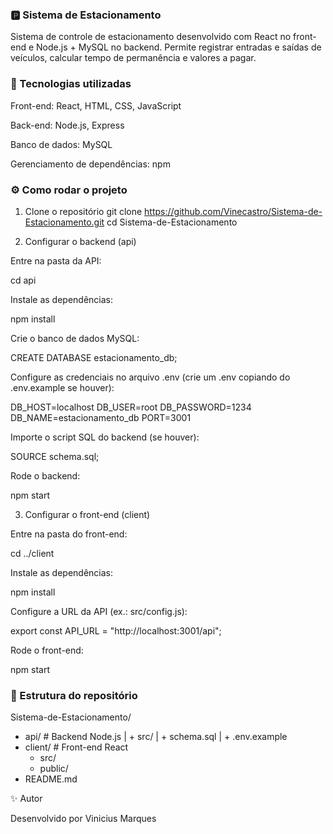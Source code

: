 ### 🅿️ Sistema de Estacionamento

Sistema de controle de estacionamento desenvolvido com React no front-end e Node.js + MySQL no backend. Permite registrar entradas e saídas de veículos, calcular tempo de permanência e valores a pagar.

### 🚀 Tecnologias utilizadas

Front-end: React, HTML, CSS, JavaScript

Back-end: Node.js, Express

Banco de dados: MySQL

Gerenciamento de dependências: npm

### ⚙️ Como rodar o projeto
1. Clone o repositório
git clone https://github.com/Vinecastro/Sistema-de-Estacionamento.git
cd Sistema-de-Estacionamento

2. Configurar o backend (api)

Entre na pasta da API:

cd api


Instale as dependências:

npm install


Crie o banco de dados MySQL:

CREATE DATABASE estacionamento_db;


Configure as credenciais no arquivo .env (crie um .env copiando do .env.example se houver):

DB_HOST=localhost
DB_USER=root
DB_PASSWORD=1234
DB_NAME=estacionamento_db
PORT=3001


Importe o script SQL do backend (se houver):

SOURCE schema.sql;


Rode o backend:

npm start

3. Configurar o front-end (client)

Entre na pasta do front-end:

cd ../client


Instale as dependências:

npm install


Configure a URL da API (ex.: src/config.js):

export const API_URL = "http://localhost:3001/api";


Rode o front-end:

npm start

### 📂 Estrutura do repositório
Sistema-de-Estacionamento/
+ api/        # Backend Node.js
| + src/
| + schema.sql
| + .env.example
+ client/     # Front-end React
  + src/
  + public/
+ README.md

✨ Autor

Desenvolvido por Vinicius Marques
